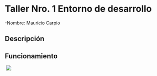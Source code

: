 # Taller Nro. 1 Entorno de desarrollo

-Nombre: Mauricio Carpio

## Descripción


## Funcionamiento
![]()
![](IMG/snow-gc63fdbe21_1280.jpg)

